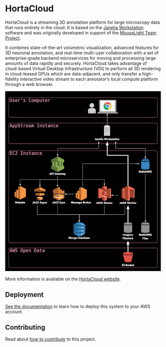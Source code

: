 # HortaCloud

HortaCloud is a streaming 3D annotation platform for large microscopy data that runs entirely in the cloud. It is based on the [Janelia Workstation](https://github.com/JaneliaSciComp/workstation) software and was originally developed in support of the [MouseLight Team Project](https://www.janelia.org/project-team/mouselight).

It combines state-of-the-art volumetric visualization, advanced features for 3D neuronal annotation, and real-time multi-user collaboration with a set of enterprise-grade backend microservices for moving and processing large amounts of data rapidly and securely. HortaCloud takes advantage of cloud-based Virtual Desktop Infrastructure (VDI) to perform all 3D rendering in cloud-leased GPUs which are data-adjacent, and only transfer a high-fidelity interactive video stream to each annotator’s local compute platform through a web browser.

![System architecture diagram](docs/images/system_architecture_800.png)

More information is available on the [HortaCloud website](https://hortacloud.janelia.org).

## Deployment

[See the documentation](https://hortacloud.janelia.org/docs/administration/aws/) to learn how to deploy this system to your AWS account.

## Contributing

Read about [how to contribute](CONTRIBUTING.md) to this project.
